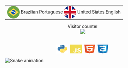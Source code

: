 <div style="display: inline_block"><br>
  <table> 
    <tr>
    <td align="center">
      <a href='https://github.com/Metioflar/Metioflar/blob/main/README_PT_BR.MD'> 
       <img align="center" alt="Nicolle-Python" height="40" width="40" src="https://raw.githubusercontent.com/Metioflar/Metioflar/main/brazil.png">              Brazilian Portuguese</a>
  <a href='https://github.com/Metioflar'> <img align="center" alt="Nicolle-Python" height="40" width="40" src="uk-circle-01.png">
    United States English </a>
      </td>
      </tr>
  </table>
 </div>
<p align="center"> 
 Visitor counter <br>
  <img src="https://profile-counter.glitch.me/Metioflar/count.svg" />
</p>

  <div align="center" style="display: inline_block"><br>
      <img align="center" alt="Nicolle-Python" height="30" width="40" src="https://raw.githubusercontent.com/devicons/devicon/master/icons/python/python-original.svg">
  <img align="center" alt="Nicolle-Js" height="30" width="40" src="https://raw.githubusercontent.com/devicons/devicon/master/icons/javascript/javascript-plain.svg">
  <img align="center" alt="Nicolle-HTML" height="30" width="40" src="https://raw.githubusercontent.com/devicons/devicon/master/icons/html5/html5-original.svg">
  <img align="center" alt="Nicolle-CSS" height="30" width="40" src="https://raw.githubusercontent.com/devicons/devicon/master/icons/css3/css3-original.svg">
</div>
   
<div> 
 
  ![Snake animation](https://github.com/natorjunior/natorjunior/blob/output/github-contribution-grid-snake.svg)
 
</div>
